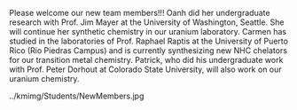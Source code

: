 Please 
  welcome our new team members!!! 
Oanh did her undergraduate research with Prof. Jim Mayer 
  at the University of Washington, Seattle. She will continue 
  her synthetic chemistry in our uranium laboratory. Carmen has studied in the laboratories of Prof. Raphael Raptis 
    at the University of Puerto Rico (Rio Piedras Campus) 
  and is currently synthesizing new NHC chelators for 
  our transition metal chemistry. Patrick, who did his 
  undergraduate work with Prof. Peter Dorhout at Colorado 
    State University, will also work on our uranium chemistry. 

../kmimg/Students/NewMembers.jpg